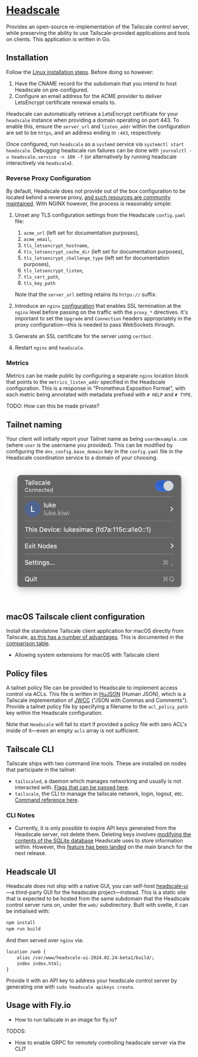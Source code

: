 # [Headscale][1]

Provides an open-source re-implementation of the Tailscale control server, while preserving the ability to use Tailscale-provided applications and tools on clients.
This application is written in Go.

## Installation

Follow the [Linux installation steps][2].
Before doing so however:

1. Have the CNAME record for the subdomain that you intend to host Headscale on pre-configured.
2. Configure an email address for the ACME provider to deliver LetsEncrypt certificate renewal emails to.

Headscale can automatically retrieve a LetsEncrypt certificate for your `headscale` instance when providing a domain operating on port 443.
To enable this, ensure the `server_url` and `listen_addr` within the configuration are set to be `https`, and an address ending in `:443`, respectively.

Once configured, run `headscale` as a `systemd` service via `systemctl start headscale`.
Debugging headscale run failures can be done with `journalctl -u headscale.service -n 100 -f` (or alternatively by running headscale interactively via `headscale`).

### Reverse Proxy Configuration

By default, Headscale does not provide out of the box configuration to be located behind a reverse proxy, [and such resources are community maintained][2b].
With NGINX however, the process is reasonably simple:

1. Unset any TLS configuration settings from the Headscale `config.yaml` file:
   1. `acme_url` (left set for documentation purposes),
   2. `acme_email`,
   3. `tls_letsencrypt_hostname`,
   4. `tls_letsencrypt_cache_dir` (left set for documentation purposes),
   5. `tls_letsencrypt_challenge_type` (left set for documentation purposes),
   6. `tls_letsencrypt_listen`,
   7. `tls_cert_path`,
   8. `tls_key_path`

   Note that the `server_url` setting retains its `https://` suffix.
2. Introduce an `nginx` [configuration][2c] that enables SSL termination at the `nginx` level before passing on the traffic with the `proxy_*` directives.
   It's important to set the `Upgrade` and `Connection` headers appropriately in the proxy configuration—this is needed to pass WebSockets through.
3. Generate an SSL certificate for the server using `certbot`.
4. Restart `nginx` and `headscale`.

### Metrics

Metrics can be made public by configuring a separate `nginx` location block that points to the `metrics_listen_addr` specified in the Headscale configuration.
This is a response in "Prometheus Exposition Format", with each metric being annotated with metadata prefixed with `# HELP` and `# TYPE`.

TODO: How can this be made private?

## Tailnet naming

Your client will initially report your Tailnet name as being `user@example.com` (where `user` is the username you provided).
This can be modified by configuring the `dns_config.base_domain` key in the `config.yaml` file in the Headscale coordination service to a domain of your choosing.

![Tailnet naming in macOS client](./images/headscale/tailnet-naming.png)

## macOS Tailscale client configuration

Install the standalone Tailscale client application for macOS directly from Tailscale, [as this has a number of advantages][3].
This is documented in the [comparison table][4].

* Allowing system extensions for macOS with Tailscale client

## Policy files

A tailnet policy file can be provided to Headscale to implement access control via ACLs.
This file is written in [HuJSON][5] (Human JSON), which is a Tailscale implementation of [JWCC][6] ("JSON with Commas and Comments").
Provide a tailnet policy file by specifying a filename to the `acl_policy_path` key within the Headscale configuration.

Note that `Headscale` will fail to start if provided a policy file with zero ACL's inside of it—even an empty `acls` array is not sufficient.

## Tailscale CLI

Tailscale ships with two command line tools.
These are installed on nodes that participate in the tailnet:

* `tailscaled`, a daemon which manages networking and usually is not interacted with. [Flags that can be passed here][6a].
* `tailscale`, the CLI to manage the tailscale network, login, logout, etc. [Command reference here][6b].

### CLI Notes

* Currently, it is only possible to expire API keys generated from the Headscale server, not delete them.
    Deleting keys involves [modifying the contents of the SQLite database][7] Headscale uses to store information within.
    However, this [feature has been landed][8] on the main branch for the next release.

## Headscale UI

Headscale does not ship with a native GUI, you can self-host [headscale-ui][9]—a third-party GUI for the headscale project—instead.
This is a static site that is expected to be hosted from the same subdomain that the Headscale control server runs on, under the `web/` subdirectory.
Built with svelte, it can be initialised with:

```bash
npm install
npm run build
```

And then served over `nginx` via:

```nginx
location /web {
    alias /var/www/headscale-ui-2024.02.24-beta1/build/;
    index index.html;
}
```

Provide it with an API key to address your headscale control server by generating one with `sudo headscale apikeys create`.

## Usage with Fly.io

* How to run tailscale in an image for fly.io?

[1]: https://headscale.net
[2]: https://headscale.net/running-headscale-linux/
[2b]: https://headscale.net/reverse-proxy/
[2c]: https://headscale.net/reverse-proxy/#nginx
[3]: https://tailscale.com/kb/1065/macos-variants
[4]: https://tailscale.com/kb/1065/macos-variants#comparison-table
[5]: https://github.com/tailscale/hujson
[6]: https://nigeltao.github.io/blog/2021/json-with-commas-comments.html
[6a]: https://tailscale.com/kb/1278/tailscaled#flags-to-tailscaled
[6b]: https://tailscale.com/kb/1080/cli#command-reference
[7]: https://github.com/juanfont/headscale/issues/1667#issuecomment-1951606032
[8]: https://github.com/juanfont/headscale/pull/1702
[9]: https://github.com/gurucomputing/headscale-ui


TODOS:

* How to enable GRPC for remotely controlling headscale server via the CLI?
